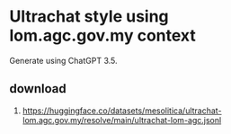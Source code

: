 # Ultrachat style using lom.agc.gov.my context

Generate using ChatGPT 3.5.

## download

1. https://huggingface.co/datasets/mesolitica/ultrachat-lom.agc.gov.my/resolve/main/ultrachat-lom-agc.jsonl